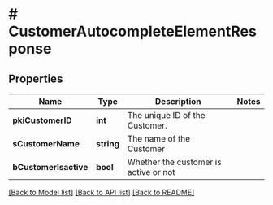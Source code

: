 # # CustomerAutocompleteElementResponse

## Properties

Name | Type | Description | Notes
------------ | ------------- | ------------- | -------------
**pkiCustomerID** | **int** | The unique ID of the Customer. |
**sCustomerName** | **string** | The name of the Customer |
**bCustomerIsactive** | **bool** | Whether the customer is active or not |

[[Back to Model list]](../../README.md#models) [[Back to API list]](../../README.md#endpoints) [[Back to README]](../../README.md)

